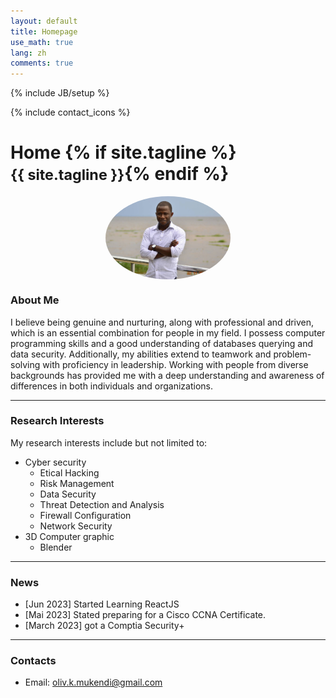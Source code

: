 ```yaml
---
layout: default
title: Homepage
use_math: true
lang: zh
comments: true
---
```

{% include JB/setup %}
<div class="page-header">
  <div class="pull-right">
    {% include contact_icons %}
  </div>
  <h1>
    Home
    {% if site.tagline %}<br/><small>{{ site.tagline }}</small>{% endif %}
  </h1>
</div>

<style>
img {
  display: block;
  margin-left: auto;
  margin-right: auto;
  width: 50%;
  border-radius: 50%;
}
</style>

<img src="images/main/monpic1.jpg" class="center" style="width:200px">


### About Me
I believe being genuine and nurturing, along with professional and driven, which is an essential combination for people in my field. I possess computer programming skills and a good understanding of databases querying and data security. Additionally, my abilities extend to teamwork and problem-solving with proficiency in leadership. Working with people from diverse backgrounds has provided me with a deep understanding and awareness of differences in both individuals and organizations. 

---

### Research Interests
My research interests include but not limited to:
- Cyber security
    - Etical Hacking
    - Risk Management
    - Data Security
    - Threat Detection and Analysis
    - Firewall Configuration
    - Network Security
- 3D Computer graphic  
    - Blender



---

### News
- [Jun 2023] Started Learning ReactJS
- [Mai 2023] Stated preparing for a Cisco CCNA Certificate. 
- [March 2023] got a Comptia Security+ 

---

### Contacts
- Email: oliv.k.mukendi@gmail.com
